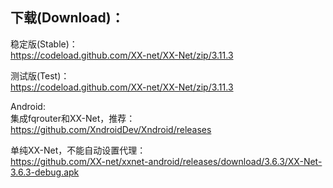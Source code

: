 
## 下载(Download)：
稳定版(Stable)：  
https://codeload.github.com/XX-net/XX-Net/zip/3.11.3


测试版(Test)：  
https://codeload.github.com/XX-net/XX-Net/zip/3.11.3


Android:  
集成fqrouter和XX-Net，推荐：  
https://github.com/XndroidDev/Xndroid/releases

单纯XX-Net，不能自动设置代理：    
https://github.com/XX-net/xxnet-android/releases/download/3.6.3/XX-Net-3.6.3-debug.apk
